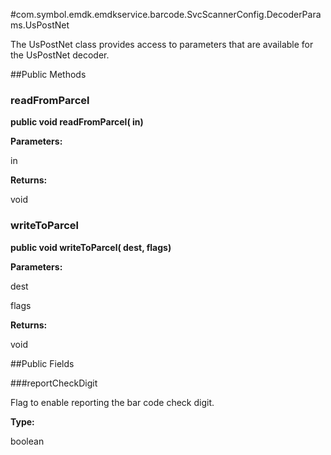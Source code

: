 #com.symbol.emdk.emdkservice.barcode.SvcScannerConfig.DecoderParams.UsPostNet

The UsPostNet class provides access to parameters that are available
 for the UsPostNet decoder.



##Public Methods

### readFromParcel

**public void readFromParcel( in)**



**Parameters:**

in

**Returns:**

void

### writeToParcel

**public void writeToParcel( dest,  flags)**



**Parameters:**

dest

flags

**Returns:**

void

##Public Fields

###reportCheckDigit

Flag to enable reporting the bar code check digit.

**Type:**

boolean

